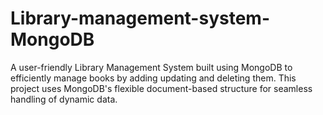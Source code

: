 # Library-management-system-MongoDB
A user-friendly Library Management System built using MongoDB to efficiently manage books by adding updating and deleting them. This project uses MongoDB's flexible document-based structure for seamless handling of dynamic data.
